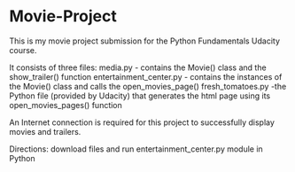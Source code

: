 # Movie-Project

This is my movie project submission for the Python Fundamentals Udacity course.  

It consists of three files:
  media.py - contains the Movie() class and the show_trailer() function
  entertainment_center.py - contains the instances of the Movie() class and calls the open_movies_page() 
  fresh_tomatoes.py -the Python file (provided by Udacity) that generates the html page using its open_movies_pages() function
  
An Internet connection is required for this project to successfully display movies and trailers.

Directions:  download files and run entertainment_center.py module in Python
